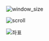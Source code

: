 ![window_size](https://user-images.githubusercontent.com/57180152/88903510-c9bcbd00-d28e-11ea-8c17-7f20b8f0f9bd.gif)

![scroll](https://user-images.githubusercontent.com/57180152/88969967-9577e980-d2ec-11ea-9337-969b5b880967.gif)

![좌표](https://user-images.githubusercontent.com/57180152/88970092-c48e5b00-d2ec-11ea-921d-9a248c4a0d13.gif)